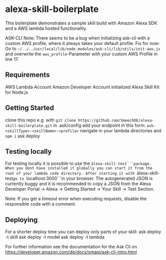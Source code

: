 # alexa-skill-boilerplate
This boilerplate demonstrates a sample skill build with Amazon Alexa SDK and a AWS lambda hosted functionality.

ASK-CLI Note: There seems to be a bug when initializing ask-cli with a custom AWS profile, where it always takes your default profile. Fix for now: Go to ```~/../../usr/local/lib/node_modules/ask-cli/lib/utils/init-aws.js``` and overwrite the ```aws_profile```-Parameter with your custom AWS Profile in line 17.

## Requirements
AWS Lambda Account
Amazon Developer Account
initialized Alexa Skill Kit for Node.js

## Getting Started
clone this repo e.g. with ```git clone https://github.com/SmeechDE/alexa-skill-boilerplate.git```
in .ask/config add your endpoint in this form: ```ask-<skillType>-<skillName>-<profile>```
navigate in your lambda directories and ```npm i```
ask deploy

## Testing locally
For testing locally it is possible to use the ``àlexa-skill-test```package. When you dont have installed it globally you can start it from the root of your lambda code directory. After starting it with ``àlexa-skill-test```go to ```localhost:3000```in your browser. The autogenerated JSON is currently buggy and it is recommended to copy a JSON from the Alexa Developer Portal -> Alexa -> Getting Started -> Your Skill -> Test Section.

Note: If you get a timeout error when executing requests, disable the responsible code with a comment.

## Deploying
For a shorter deploy time you can deploy only parts of your skill:
ask deploy -t skill
ask deploy -t model
ask deploy -t lambda

For further information see the documentation for the Ask Cli on https://developer.amazon.com/de/docs/smapi/ask-cli-intro.html

